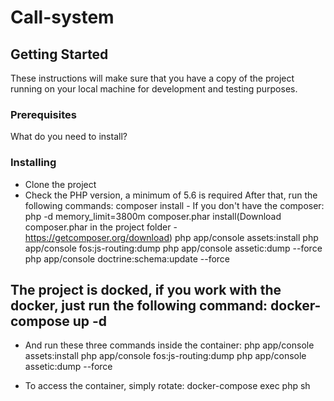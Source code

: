 # Call-system

## Getting Started

These instructions will make sure that you have a copy of the project running on your local machine for development and testing purposes.

### Prerequisites

What do you need to install?

### Installing

- Clone the project
- Check the PHP version, a minimum of 5.6 is required
After that, run the following commands:
composer install - If you don't have the composer: php -d memory_limit=3800m composer.phar install(Download composer.phar in the project folder - https://getcomposer.org/download)
php app/console assets:install
php app/console fos:js-routing:dump
php app/console assetic:dump --force
php app/console doctrine:schema:update --force

## The project is docked, if you work with the docker, just run the following command: docker-compose up -d

- And run these three commands inside the container:
php app/console assets:install
php app/console fos:js-routing:dump
php app/console assetic:dump --force

- To access the container, simply rotate: docker-compose exec php sh